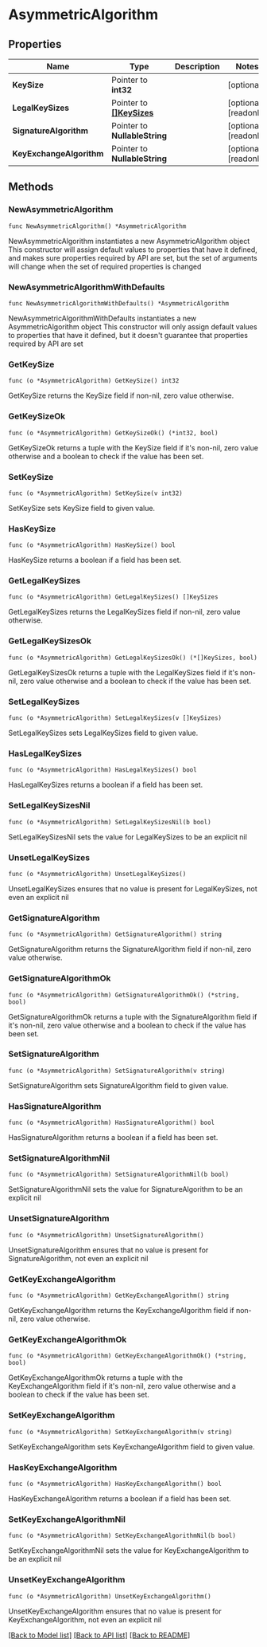 # AsymmetricAlgorithm

## Properties

Name | Type | Description | Notes
------------ | ------------- | ------------- | -------------
**KeySize** | Pointer to **int32** |  | [optional] 
**LegalKeySizes** | Pointer to [**[]KeySizes**](KeySizes.md) |  | [optional] [readonly] 
**SignatureAlgorithm** | Pointer to **NullableString** |  | [optional] [readonly] 
**KeyExchangeAlgorithm** | Pointer to **NullableString** |  | [optional] [readonly] 

## Methods

### NewAsymmetricAlgorithm

`func NewAsymmetricAlgorithm() *AsymmetricAlgorithm`

NewAsymmetricAlgorithm instantiates a new AsymmetricAlgorithm object
This constructor will assign default values to properties that have it defined,
and makes sure properties required by API are set, but the set of arguments
will change when the set of required properties is changed

### NewAsymmetricAlgorithmWithDefaults

`func NewAsymmetricAlgorithmWithDefaults() *AsymmetricAlgorithm`

NewAsymmetricAlgorithmWithDefaults instantiates a new AsymmetricAlgorithm object
This constructor will only assign default values to properties that have it defined,
but it doesn't guarantee that properties required by API are set

### GetKeySize

`func (o *AsymmetricAlgorithm) GetKeySize() int32`

GetKeySize returns the KeySize field if non-nil, zero value otherwise.

### GetKeySizeOk

`func (o *AsymmetricAlgorithm) GetKeySizeOk() (*int32, bool)`

GetKeySizeOk returns a tuple with the KeySize field if it's non-nil, zero value otherwise
and a boolean to check if the value has been set.

### SetKeySize

`func (o *AsymmetricAlgorithm) SetKeySize(v int32)`

SetKeySize sets KeySize field to given value.

### HasKeySize

`func (o *AsymmetricAlgorithm) HasKeySize() bool`

HasKeySize returns a boolean if a field has been set.

### GetLegalKeySizes

`func (o *AsymmetricAlgorithm) GetLegalKeySizes() []KeySizes`

GetLegalKeySizes returns the LegalKeySizes field if non-nil, zero value otherwise.

### GetLegalKeySizesOk

`func (o *AsymmetricAlgorithm) GetLegalKeySizesOk() (*[]KeySizes, bool)`

GetLegalKeySizesOk returns a tuple with the LegalKeySizes field if it's non-nil, zero value otherwise
and a boolean to check if the value has been set.

### SetLegalKeySizes

`func (o *AsymmetricAlgorithm) SetLegalKeySizes(v []KeySizes)`

SetLegalKeySizes sets LegalKeySizes field to given value.

### HasLegalKeySizes

`func (o *AsymmetricAlgorithm) HasLegalKeySizes() bool`

HasLegalKeySizes returns a boolean if a field has been set.

### SetLegalKeySizesNil

`func (o *AsymmetricAlgorithm) SetLegalKeySizesNil(b bool)`

 SetLegalKeySizesNil sets the value for LegalKeySizes to be an explicit nil

### UnsetLegalKeySizes
`func (o *AsymmetricAlgorithm) UnsetLegalKeySizes()`

UnsetLegalKeySizes ensures that no value is present for LegalKeySizes, not even an explicit nil
### GetSignatureAlgorithm

`func (o *AsymmetricAlgorithm) GetSignatureAlgorithm() string`

GetSignatureAlgorithm returns the SignatureAlgorithm field if non-nil, zero value otherwise.

### GetSignatureAlgorithmOk

`func (o *AsymmetricAlgorithm) GetSignatureAlgorithmOk() (*string, bool)`

GetSignatureAlgorithmOk returns a tuple with the SignatureAlgorithm field if it's non-nil, zero value otherwise
and a boolean to check if the value has been set.

### SetSignatureAlgorithm

`func (o *AsymmetricAlgorithm) SetSignatureAlgorithm(v string)`

SetSignatureAlgorithm sets SignatureAlgorithm field to given value.

### HasSignatureAlgorithm

`func (o *AsymmetricAlgorithm) HasSignatureAlgorithm() bool`

HasSignatureAlgorithm returns a boolean if a field has been set.

### SetSignatureAlgorithmNil

`func (o *AsymmetricAlgorithm) SetSignatureAlgorithmNil(b bool)`

 SetSignatureAlgorithmNil sets the value for SignatureAlgorithm to be an explicit nil

### UnsetSignatureAlgorithm
`func (o *AsymmetricAlgorithm) UnsetSignatureAlgorithm()`

UnsetSignatureAlgorithm ensures that no value is present for SignatureAlgorithm, not even an explicit nil
### GetKeyExchangeAlgorithm

`func (o *AsymmetricAlgorithm) GetKeyExchangeAlgorithm() string`

GetKeyExchangeAlgorithm returns the KeyExchangeAlgorithm field if non-nil, zero value otherwise.

### GetKeyExchangeAlgorithmOk

`func (o *AsymmetricAlgorithm) GetKeyExchangeAlgorithmOk() (*string, bool)`

GetKeyExchangeAlgorithmOk returns a tuple with the KeyExchangeAlgorithm field if it's non-nil, zero value otherwise
and a boolean to check if the value has been set.

### SetKeyExchangeAlgorithm

`func (o *AsymmetricAlgorithm) SetKeyExchangeAlgorithm(v string)`

SetKeyExchangeAlgorithm sets KeyExchangeAlgorithm field to given value.

### HasKeyExchangeAlgorithm

`func (o *AsymmetricAlgorithm) HasKeyExchangeAlgorithm() bool`

HasKeyExchangeAlgorithm returns a boolean if a field has been set.

### SetKeyExchangeAlgorithmNil

`func (o *AsymmetricAlgorithm) SetKeyExchangeAlgorithmNil(b bool)`

 SetKeyExchangeAlgorithmNil sets the value for KeyExchangeAlgorithm to be an explicit nil

### UnsetKeyExchangeAlgorithm
`func (o *AsymmetricAlgorithm) UnsetKeyExchangeAlgorithm()`

UnsetKeyExchangeAlgorithm ensures that no value is present for KeyExchangeAlgorithm, not even an explicit nil

[[Back to Model list]](../README.md#documentation-for-models) [[Back to API list]](../README.md#documentation-for-api-endpoints) [[Back to README]](../README.md)


